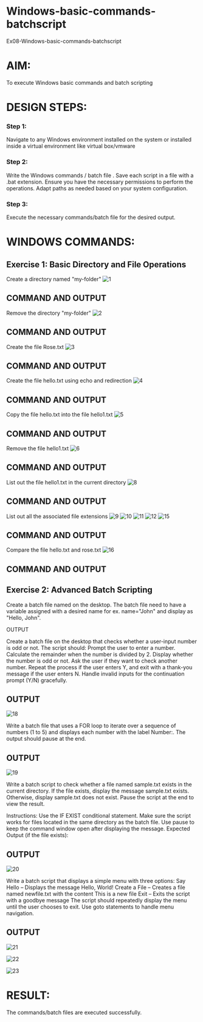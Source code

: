 # Windows-basic-commands-batchscript
Ex08-Windows-basic-commands-batchscript

# AIM:
To execute Windows basic commands and batch scripting

# DESIGN STEPS:

### Step 1:

Navigate to any Windows environment installed on the system or installed inside a virtual environment like virtual box/vmware 

### Step 2:

Write the Windows commands / batch file . Save each script in a file with a .bat extension. Ensure you have the necessary permissions to perform the operations. Adapt paths as needed based on your system configuration.
### Step 3:

Execute the necessary commands/batch file for the desired output. 




# WINDOWS COMMANDS:
## Exercise 1: Basic Directory and File Operations
Create a directory named "my-folder"
![1](https://github.com/user-attachments/assets/a2365b1a-dd71-462e-af27-7d7512c192a3)

## COMMAND AND OUTPUT

Remove the directory "my-folder"
![2](https://github.com/user-attachments/assets/305222fe-e640-46c0-8cf0-ea772de55fb2)

## COMMAND AND OUTPUT


Create the file Rose.txt
![3](https://github.com/user-attachments/assets/9dd32c52-6082-4d60-9048-ff1d2c576538)

## COMMAND AND OUTPUT


Create the file hello.txt using echo and redirection
![4](https://github.com/user-attachments/assets/b67f4c01-6215-4d1d-b6c1-8c30895f300d)

## COMMAND AND OUTPUT

Copy the file hello.txt into the file hello1.txt
![5](https://github.com/user-attachments/assets/2ef5e0cf-a0de-4b38-bd6c-360b933d2e50)

## COMMAND AND OUTPUT

Remove the file hello1.txt
![6](https://github.com/user-attachments/assets/23dc2ab0-7d7f-46a2-9554-0e557afd9c7d)

## COMMAND AND OUTPUT

List out the file hello1.txt in the current directory
![8](https://github.com/user-attachments/assets/cf7234e1-0b16-4e59-bd82-bc77e832126e)

## COMMAND AND OUTPUT

List out all the associated file extensions 
![9](https://github.com/user-attachments/assets/12d466b2-786b-4204-87f1-edcbbc957e5f)
![10](https://github.com/user-attachments/assets/be37cc8e-9e63-4ff0-9b20-5902cbe1e8a2)
![11](https://github.com/user-attachments/assets/678e54f2-414c-4f2c-ae32-c4a8c4d8eb7a)
![12](https://github.com/user-attachments/assets/ad41ca5a-e926-4b29-bfb0-f4bb7d7faa47)
![15](https://github.com/user-attachments/assets/924d24c6-a55f-474a-8b32-e826bf981e43)

## COMMAND AND OUTPUT


Compare the file hello.txt and rose.txt
![16](https://github.com/user-attachments/assets/80ce6ecf-2293-48ef-a261-5e4dbd228ff5)

## COMMAND AND OUTPUT

## Exercise 2: Advanced Batch Scripting
Create a batch file named on the desktop. The batch file need to have a variable assigned with a desired name for ex. name="John" and display as "Hello, John".





 OUTPUT




Create a batch file  on the desktop that checks whether a user-input number is odd or not. The script should:
Prompt the user to enter a number.
Calculate the remainder when the number is divided by 2.
Display whether the number is odd or not.
Ask the user if they want to check another number.
Repeat the process if the user enters Y, and exit with a thank-you message if the user enters N.
Handle invalid inputs for the continuation prompt (Y/N) gracefully.



## OUTPUT
![18](https://github.com/user-attachments/assets/7971d4e5-369c-4f57-8fce-7dcfef6f6561)




Write a batch file that uses a FOR loop to iterate over a sequence of numbers (1 to 5) and displays each number with the label Number:. The output should pause at the end.




## OUTPUT
![19](https://github.com/user-attachments/assets/2685c9c7-9127-4e5d-8712-06ea1b95a22c)




Write a batch script to check whether a file named sample.txt exists in the current directory. If the file exists, display the message sample.txt exists. Otherwise, display sample.txt does not exist. Pause the script at the end to view the result.

Instructions:
Use the IF EXIST conditional statement.
Make sure the script works for files located in the same directory as the batch file.
Use pause to keep the command window open after displaying the message.
Expected Output (if the file exists):

## OUTPUT
![20](https://github.com/user-attachments/assets/e6ea963d-456d-4919-b609-91ee7b301179)


Write a batch script that displays a simple menu with three options:
Say Hello – Displays the message Hello, World!
Create a File – Creates a file named newfile.txt with the content This is a new file
Exit – Exits the script with a goodbye message
The script should repeatedly display the menu until the user chooses to exit. Use goto statements to handle menu navigation.


## OUTPUT
![21](https://github.com/user-attachments/assets/d9765dae-751e-46c3-a8a7-7764b4f1c7c9)

![22](https://github.com/user-attachments/assets/873c2e83-89fe-4e15-9e5d-0065bea78159)

![23](https://github.com/user-attachments/assets/d397666b-db14-4635-bc80-a942328e2ba4)


# RESULT:
The commands/batch files are executed successfully.

